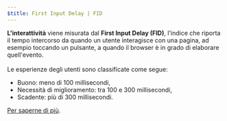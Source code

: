```yaml
---
$title: First Input Delay | FID
---
```


**L'interattività** viene misurata dal **First Input Delay (FID)**, l'indice che riporta il tempo intercorso da quando un utente interagisce con una pagina, ad esempio toccando un pulsante, a quando il browser è in grado di elaborare quell'evento.<br><br> Le esperienze degli utenti sono classificate come segue:

- Buono: meno di 100 millisecondi,
- Necessità di miglioramento: tra 100 e 300 millisecondi,
- Scadente: più di 300 millisecondi.

[Per saperne di più](https://web.dev/fid/).
